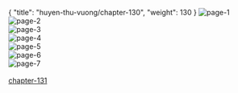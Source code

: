 { "title": "huyen-thu-vuong/chapter-130", "weight": 130 }
<img src="huyen-thu-vuong_0130_01-78eccdd03d297c7448d806e988758ccd.webp" alt="page-1" origin="https://3.bp.blogspot.com/-PYCO1CwgzV0/V_h1UymjbiI/AAAAAAAK2gE/kZlEzE3iG7Y/s0/Huyen-Thu-Vuong-Chapter-130-P-2.jpg"><br/>
<img src="huyen-thu-vuong_0130_02-3d16ead2b3d92412c173fe5b8587173a.webp" alt="page-2" origin="https://3.bp.blogspot.com/-qS5CgQAfRwQ/V_h1VxhY-eI/AAAAAAAK2gI/zS-hTYkYOeE/s0/Huyen-Thu-Vuong-Chapter-130-P-3.jpg"><br/>
<img src="huyen-thu-vuong_0130_03-914472f64b73f35216f0384e4d448d72.webp" alt="page-3" origin="https://3.bp.blogspot.com/-i2d2ztlv4u4/V_h1Wzj4mlI/AAAAAAAK2gM/LJYWTFCuzSg/s0/Huyen-Thu-Vuong-Chapter-130-P-4.jpg"><br/>
<img src="huyen-thu-vuong_0130_04-9ed80214175fd96a3921a62d18e8c579.webp" alt="page-4" origin="https://3.bp.blogspot.com/-OI_C-foYbHo/V_h1YMFMsRI/AAAAAAAK2gQ/uix_nWNWQDs/s0/Huyen-Thu-Vuong-Chapter-130-P-5.jpg"><br/>
<img src="huyen-thu-vuong_0130_05-a837113ae93748bda92a49340d5e1e98.webp" alt="page-5" origin="https://3.bp.blogspot.com/-cEuTe15VFSI/V_h1ZD03z8I/AAAAAAAK2gU/XNYMAba-ydE/s0/Huyen-Thu-Vuong-Chapter-130-P-6.jpg"><br/>
<img src="huyen-thu-vuong_0130_06-5a875adb4b5dcc5ae3e144cc98fe56d7.webp" alt="page-6" origin="https://3.bp.blogspot.com/-JIZea0AnYVA/V_h1aDa86HI/AAAAAAAK2gY/eTTI20huKic/s0/Huyen-Thu-Vuong-Chapter-130-P-7.jpg"><br/>
<img src="huyen-thu-vuong_0130_07-203e6641b347f41802f102e7ced8b922.webp" alt="page-7" origin="https://3.bp.blogspot.com/-V_b-PZlke0s/V_h1bW6_A9I/AAAAAAAK2gc/3WyumwPJga0/s0/Huyen-Thu-Vuong-Chapter-130-P-8.jpg"><br/>
<br/><a class="nextchap" href="/huyen-thu-vuong/chapter-131">chapter-131</a>
